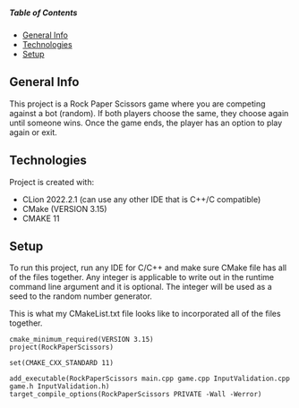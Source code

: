 ##### Table of Contents  
* [General Info](#general-info)  
* [Technologies](#technologies) 
* [Setup](#setup)
   
## General Info
This project is a Rock Paper Scissors game where you are competing against a bot (random). If both players choose the same, they choose again until someone wins. Once the game ends, the player has an option to play again or exit.

## Technologies
Project is created with:
- CLion 2022.2.1 (can use any other IDE that is C++/C compatible)
- CMake (VERSION 3.15)
- CMAKE 11

## Setup 
To run this project, run any IDE for C/C++ and make sure CMake file has all of the files together. Any integer is applicable to write out in the runtime command line argument and it is optional. The integer will be used as a seed to the random number generator.


This is what my CMakeList.txt file looks like to incorporated all of the files together.
```
cmake_minimum_required(VERSION 3.15)
project(RockPaperScissors)

set(CMAKE_CXX_STANDARD 11)

add_executable(RockPaperScissors main.cpp game.cpp InputValidation.cpp game.h InputValidation.h)
target_compile_options(RockPaperScissors PRIVATE -Wall -Werror)

```

